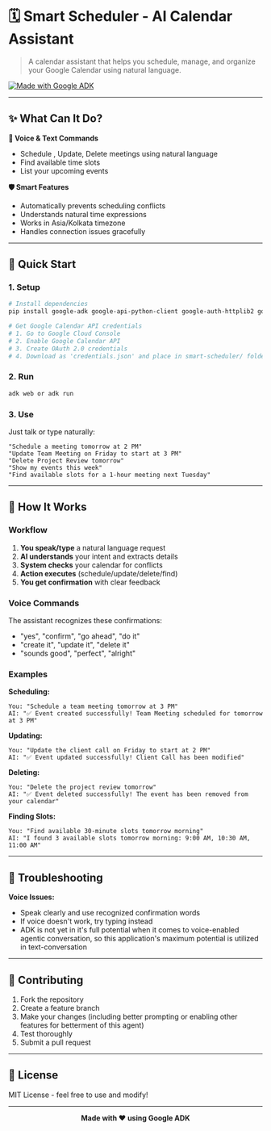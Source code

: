# 🗓️ Smart Scheduler - AI Calendar Assistant

> A calendar assistant that helps you schedule, manage, and organize your Google Calendar using natural language.

[![Made with Google ADK](https://img.shields.io/badge/Built%20with-Google%20ADK-4285F4?style=flat-square&logo=google)](https://google.github.io/adk-docs/)

---

## ✨ What Can It Do?

**🎤 Voice & Text Commands**
- Schedule , Update, Delete meetings using natural language
- Find available time slots
- List your upcoming events

**🛡️ Smart Features**
- Automatically prevents scheduling conflicts
- Understands natural time expressions
- Works in Asia/Kolkata timezone
- Handles connection issues gracefully

---

## 🚀 Quick Start

### 1. Setup
```bash
# Install dependencies
pip install google-adk google-api-python-client google-auth-httplib2 google-auth-oauthlib pytz

# Get Google Calendar API credentials
# 1. Go to Google Cloud Console
# 2. Enable Google Calendar API
# 3. Create OAuth 2.0 credentials
# 4. Download as 'credentials.json' and place in smart-scheduler/ folder
```

### 2. Run
```bash
adk web or adk run
```

### 3. Use
Just talk or type naturally:
```
"Schedule a meeting tomorrow at 2 PM"
"Update Team Meeting on Friday to start at 3 PM"
"Delete Project Review tomorrow"
"Show my events this week"
"Find available slots for a 1-hour meeting next Tuesday"
```

---

## 💬 How It Works

### Workflow
1. **You speak/type** a natural language request
2. **AI understands** your intent and extracts details
3. **System checks** your calendar for conflicts
4. **Action executes** (schedule/update/delete/find)
5. **You get confirmation** with clear feedback

### Voice Commands
The assistant recognizes these confirmations:
- "yes", "confirm", "go ahead", "do it"
- "create it", "update it", "delete it"
- "sounds good", "perfect", "alright"

### Examples

**Scheduling:**
```
You: "Schedule a team meeting tomorrow at 3 PM"
AI: "✅ Event created successfully! Team Meeting scheduled for tomorrow at 3 PM"
```

**Updating:**
```
You: "Update the client call on Friday to start at 2 PM"
AI: "✅ Event updated successfully! Client Call has been modified"
```

**Deleting:**
```
You: "Delete the project review tomorrow"
AI: "✅ Event deleted successfully! The event has been removed from your calendar"
```

**Finding Slots:**
```
You: "Find available 30-minute slots tomorrow morning"
AI: "I found 3 available slots tomorrow morning: 9:00 AM, 10:30 AM, 11:00 AM"
```

---

## 🔧 Troubleshooting

**Voice Issues:**
- Speak clearly and use recognized confirmation words
- If voice doesn't work, try typing instead
- ADK is not yet in it's full potential when it comes to voice-enabled agentic conversation, so this application's maximum potential is utilized in text-conversation

---

## 🤝 Contributing

1. Fork the repository
2. Create a feature branch
3. Make your changes (including better prompting or enabling other features for betterment of this agent)
4. Test thoroughly
5. Submit a pull request

---

## 📄 License

MIT License - feel free to use and modify!

---

<div align="center">

**Made with ❤️ using Google ADK**

</div> 